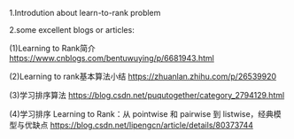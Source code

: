 1.Introdution about learn-to-rank problem

2.some excellent blogs or articles:

(1)Learning to Rank简介 https://www.cnblogs.com/bentuwuying/p/6681943.html

(2)Learning to rank基本算法小结 https://zhuanlan.zhihu.com/p/26539920

(3)学习排序算法 https://blog.csdn.net/puqutogether/category_2794129.html

(4)学习排序 Learning to Rank：从 pointwise 和 pairwise 到 listwise，经典模型与优缺点 https://blog.csdn.net/lipengcn/article/details/80373744

